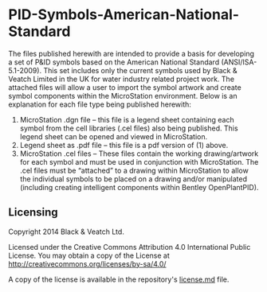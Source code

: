 PID-Symbols-American-National-Standard
=======================================
The files published herewith are intended to provide a basis for developing a set of P&ID symbols based on the American National Standard (ANSI/ISA-5.1-2009).  This set includes only the current symbols used by Black & Veatch Limited in the UK for water industry related project work.  The attached files will allow a user to import the symbol artwork and create symbol components within the MicroStation environment.  Below is an explanation for each file type being published herewith:

<ol>
  <li>MicroStation .dgn file – this file is a legend sheet containing each symbol from the cell libraries (.cel files) also being published.  This legend sheet can be opened and viewed in MicroStation.</li>
  <li>Legend sheet as .pdf file – this file is a pdf version of (1) above.</li>
  <li>MicroStation .cel files – These files contain the working drawing/artwork for each symbol and must be used in conjunction with MicroStation.  The .cel files must be “attached” to a drawing within MicroStation to allow the individual symbols to be placed on a drawing and/or manipulated (including creating intelligent components within Bentley OpenPlantPID).</li>
</ol>

## Licensing
Copyright 2014 Black & Veatch Ltd.

Licensed under the Creative Commons Attribution 4.0 International Public License. You may obtain a copy of the License at http://creativecommons.org/licenses/by-sa/4.0/

A copy of the license is available in the repository's <a href="https://raw.github.com/BVLtd/PID-Symbols-American-National-Standard/master/License.md">license.md</a> file.
